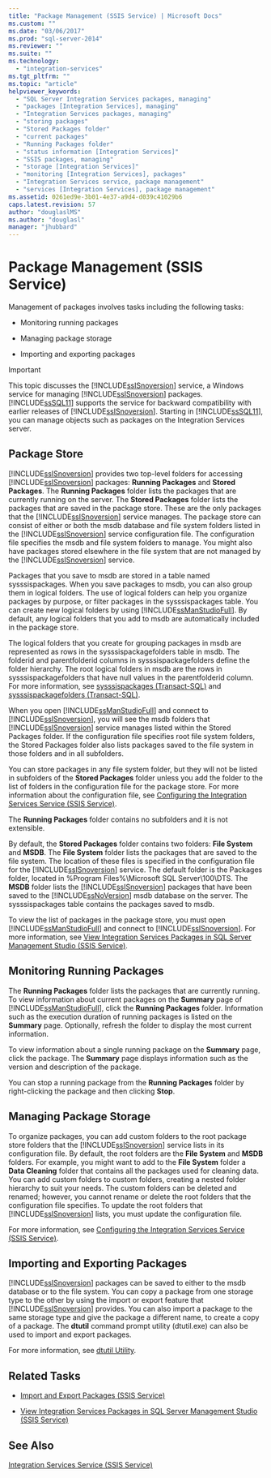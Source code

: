 ```yaml
---
title: "Package Management (SSIS Service) | Microsoft Docs"
ms.custom: ""
ms.date: "03/06/2017"
ms.prod: "sql-server-2014"
ms.reviewer: ""
ms.suite: ""
ms.technology: 
  - "integration-services"
ms.tgt_pltfrm: ""
ms.topic: "article"
helpviewer_keywords: 
  - "SQL Server Integration Services packages, managing"
  - "packages [Integration Services], managing"
  - "Integration Services packages, managing"
  - "storing packages"
  - "Stored Packages folder"
  - "current packages"
  - "Running Packages folder"
  - "status information [Integration Services]"
  - "SSIS packages, managing"
  - "storage [Integration Services]"
  - "monitoring [Integration Services], packages"
  - "Integration Services service, package management"
  - "services [Integration Services], package management"
ms.assetid: 0261ed9e-3b01-4e37-a9d4-d039c41029b6
caps.latest.revision: 57
author: "douglaslMS"
ms.author: "douglasl"
manager: "jhubbard"
---
```

# Package Management (SSIS Service)
  Management of packages involves tasks including the following tasks:  
  
-   Monitoring running packages  
  
-   Managing package storage  
  
-   Importing and exporting packages  
  
> [!IMPORTANT]  
>  This topic discusses the [!INCLUDE[ssISnoversion](../includes/ssisnoversion-md.md)] service, a Windows service for managing [!INCLUDE[ssISnoversion](../includes/ssisnoversion-md.md)] packages. [!INCLUDE[ssSQL11](../includes/sssql11-md.md)] supports the service for backward compatibility with earlier releases of [!INCLUDE[ssISnoversion](../includes/ssisnoversion-md.md)]. Starting in [!INCLUDE[ssSQL11](../includes/sssql11-md.md)], you can manage objects such as packages on the Integration Services server.  
  
## Package Store  
 [!INCLUDE[ssISnoversion](../includes/ssisnoversion-md.md)] provides two top-level folders for accessing [!INCLUDE[ssISnoversion](../includes/ssisnoversion-md.md)] packages: **Running Packages** and **Stored Packages**. The **Running Packages** folder lists the packages that are currently running on the server. The **Stored Packages** folder lists the packages that are saved in the package store. These are the only packages that the [!INCLUDE[ssISnoversion](../includes/ssisnoversion-md.md)] service manages. The package store can consist of either or both the msdb database and file system folders listed in the [!INCLUDE[ssISnoversion](../includes/ssisnoversion-md.md)] service configuration file. The configuration file specifies the msdb and file system folders to manage. You might also have packages stored elsewhere in the file system that are not managed by the [!INCLUDE[ssISnoversion](../includes/ssisnoversion-md.md)] service.  
  
 Packages that you save to msdb are stored in a table named sysssispackages. When you save packages to msdb, you can also group them in logical folders. The use of logical folders can help you organize packages by purpose, or filter packages in the sysssispackages table. You can create new logical folders by using [!INCLUDE[ssManStudioFull](../includes/ssmanstudiofull-md.md)]. By default, any logical folders that you add to msdb are automatically included in the package store.  
  
 The logical folders that you create for grouping packages in msdb are represented as rows in the sysssispackagefolders table in msdb. The folderid and parentfolderid columns in sysssispackagefolders define the folder hierarchy. The root logical folders in msdb are the rows in sysssispackagefolders that have null values in the parentfolderid column. For more information, see [sysssispackages &#40;Transact-SQL&#41;](~/relational-databases/system-tables/sysssispackages-transact-sql.md) and [sysssispackagefolders &#40;Transact-SQL&#41;](~/relational-databases/system-tables/sysssispackagefolders-transact-sql.md).  
  
 When you open [!INCLUDE[ssManStudioFull](../includes/ssmanstudiofull-md.md)] and connect to [!INCLUDE[ssISnoversion](../includes/ssisnoversion-md.md)], you will see the msdb folders that [!INCLUDE[ssISnoversion](../includes/ssisnoversion-md.md)] service manages listed within the Stored Packages folder. If the configuration file specifies root file system folders, the Stored Packages folder also lists packages saved to the file system in those folders and in all subfolders.  
  
 You can store packages in any file system folder, but they will not be listed in subfolders of the **Stored Packages** folder unless you add the folder to the list of folders in the configuration file for the package store. For more information about the configuration file, see [Configuring the Integration Services Service &#40;SSIS Service&#41;](../../2014/integration-services/configuring-the-integration-services-service-ssis-service.md).  
  
 The **Running Packages** folder contains no subfolders and it is not extensible.  
  
 By default, the **Stored Packages** folder contains two folders: **File System** and **MSDB**. The **File System** folder lists the packages that are saved to the file system. The location of these files is specified in the configuration file for the [!INCLUDE[ssISnoversion](../includes/ssisnoversion-md.md)] service. The default folder is the Packages folder, located in %Program Files%\Microsoft SQL Server\100\DTS. The **MSDB** folder lists the [!INCLUDE[ssISnoversion](../includes/ssisnoversion-md.md)] packages that have been saved to the [!INCLUDE[ssNoVersion](../includes/ssnoversion-md.md)] msdb database on the server. The sysssispackages table contains the packages saved to msdb.  
  
 To view the list of packages in the package store, you must open [!INCLUDE[ssManStudioFull](../includes/ssmanstudiofull-md.md)] and connect to [!INCLUDE[ssISnoversion](../includes/ssisnoversion-md.md)]. For more information, see [View Integration Services Packages in SQL Server Management Studio &#40;SSIS Service&#41;](../../2014/integration-services/view-integration-services-packages-in-sql-server-management-studio-ssis-service.md).  
  
## Monitoring Running Packages  
 The **Running Packages** folder lists the packages that are currently running. To view information about current packages on the **Summary** page of [!INCLUDE[ssManStudioFull](../includes/ssmanstudiofull-md.md)], click the **Running Packages** folder. Information such as the execution duration of running packages is listed on the **Summary** page. Optionally, refresh the folder to display the most current information.  
  
 To view information about a single running package on the **Summary** page, click the package. The **Summary** page displays information such as the version and description of the package.  
  
 You can stop a running package from the **Running Packages** folder by right-clicking the package and then clicking **Stop**.  
  
## Managing Package Storage  
 To organize packages, you can add custom folders to the root package store folders that the [!INCLUDE[ssISnoversion](../includes/ssisnoversion-md.md)] service lists in its configuration file. By default, the root folders are the **File System** and **MSDB** folders. For example, you might want to add to the **File System** folder a **Data Cleaning** folder that contains all the packages used for cleaning data. You can add custom folders to custom folders, creating a nested folder hierarchy to suit your needs. The custom folders can be deleted and renamed; however, you cannot rename or delete the root folders that the configuration file specifies. To update the root folders that [!INCLUDE[ssISnoversion](../includes/ssisnoversion-md.md)] lists, you must update the configuration file.  
  
 For more information, see [Configuring the Integration Services Service &#40;SSIS Service&#41;](../../2014/integration-services/configuring-the-integration-services-service-ssis-service.md).  
  
## Importing and Exporting Packages  
 [!INCLUDE[ssISnoversion](../includes/ssisnoversion-md.md)] packages can be saved to either to the msdb database or to the file system. You can copy a package from one storage type to the other by using the import or export feature that [!INCLUDE[ssISnoversion](../includes/ssisnoversion-md.md)] provides. You can also import a package to the same storage type and give the package a different name, to create a copy of a package. The **dtutil** command prompt utility (dtutil.exe) can also be used to import and export packages.  
  
 For more information, see [dtutil Utility](../../2014/integration-services/dtutil-utility.md).  
  
## Related Tasks  
  
-   [Import and Export Packages &#40;SSIS Service&#41;](../../2014/integration-services/import-and-export-packages-ssis-service.md)  
  
-   [View Integration Services Packages in SQL Server Management Studio &#40;SSIS Service&#41;](../../2014/integration-services/view-integration-services-packages-in-sql-server-management-studio-ssis-service.md)  
  
## See Also  
 [Integration Services Service &#40;SSIS Service&#41;](../../2014/integration-services/integration-services-service-ssis-service.md)  
  
  